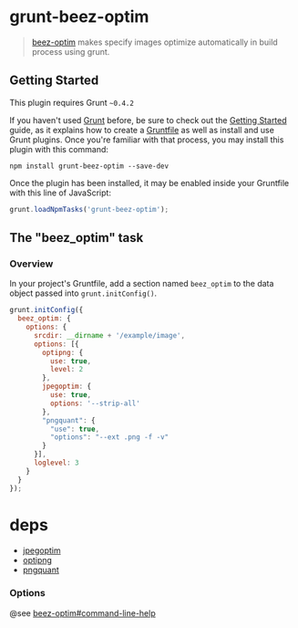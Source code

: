 # grunt-beez-optim

> [beez-optim](https://github.com/fkei/beez-optim) makes specify images optimize automatically in build process using grunt.

## Getting Started
This plugin requires Grunt `~0.4.2`

If you haven't used [Grunt](http://gruntjs.com/) before, be sure to check out the [Getting Started](http://gruntjs.com/getting-started) guide, as it explains how to create a [Gruntfile](http://gruntjs.com/sample-gruntfile) as well as install and use Grunt plugins. Once you're familiar with that process, you may install this plugin with this command:

```shell
npm install grunt-beez-optim --save-dev
```

Once the plugin has been installed, it may be enabled inside your Gruntfile with this line of JavaScript:

```js
grunt.loadNpmTasks('grunt-beez-optim');
```

## The "beez_optim" task

### Overview
In your project's Gruntfile, add a section named `beez_optim` to the data object passed into `grunt.initConfig()`.


```js
grunt.initConfig({
  beez_optim: {
    options: {
      srcdir: __dirname + '/example/image',
      options: [{
        optipng: {
          use: true,
          level: 2
        },
        jpegoptim: {
          use: true,
          options: '--strip-all'
        },
        "pngquant": {
          "use": true,
          "options": "--ext .png -f -v"
        }
      }],
      loglevel: 3
    }
  }
});
```

# deps

- [jpegoptim](https://github.com/tjko/jpegoptim)
- [optipng](http://optipng.sourceforge.net/)
- [pngquant](http://pngquant.org/)

### Options

@see [beez-optim#command-line-help](https://github.com/fkei/beez-optim#command-line-help)
